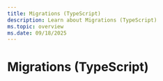 ```yaml
---
title: Migrations (TypeScript)
description: Learn about Migrations (TypeScript)
ms.topic: overview
ms.date: 09/18/2025
---
```


# Migrations (TypeScript)
